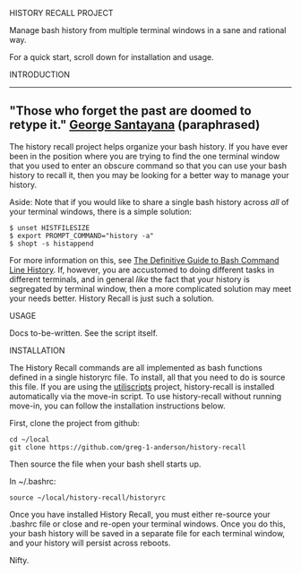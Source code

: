 HISTORY RECALL PROJECT

Manage bash history from multiple terminal windows in a sane and
rational way.

For a quick start, scroll down for installation and usage.


INTRODUCTION

----------------------------------------------------
"Those who forget the past are doomed to retype it."
[George Santayana][1] (paraphrased)
----------------------------------------------------

The history recall project helps organize your bash history.
If you have ever been in the position where you are trying
to find the one terminal window that you used to enter an
obscure command so that you can use your bash history to
recall it, then you may be looking for a better way to manage
your history.

Aside:  Note that if you would like to share a single
bash history across *all* of your terminal windows, there
is a simple solution:

    $ unset HISTFILESIZE
    $ export PROMPT_COMMAND="history -a"
    $ shopt -s histappend

For more information on this, see [The Definitive Guide to
Bash Command Line History][2].  If, however, you are accustomed
to doing different tasks in different terminals, and in general
*like* the fact that your history is segregated by terminal window,
then a more complicated solution may meet your needs better.
History Recall is just such a solution.


USAGE

Docs to-be-written.  See the script itself.


INSTALLATION

The History Recall commands are all implemented as bash functions
defined in a single historyrc file.  To install, all that you need
to do is source this file.  If you are using the [utiliscripts][3]
project, history-recall is installed automatically via the move-in
script.  To use history-recall without running move-in, you can follow
the installation instructions below.

First, clone the project from github:

    cd ~/local
    git clone https://github.com/greg-1-anderson/history-recall

Then source the file when your bash shell starts up.

In ~/.bashrc:

    source ~/local/history-recall/historyrc

Once you have installed History Recall, you must either re-source
your .bashrc file or close and re-open your terminal windows.
Once you do this, your bash history will be saved in a separate file
for each terminal window, and your history will persist across reboots.

Nifty.


[1]: http://en.wikipedia.org/wiki/George_Santayana
[2]: http://www.catonmat.net/blog/the-definitive-guide-to-bash-command-line-history/
[3]: http://github.com/greg-1-anderson/utiliscripts
